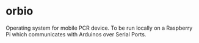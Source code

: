 # orbio
Operating system for mobile PCR device. To be run locally on a Raspberry Pi which communicates with Arduinos over Serial Ports.
